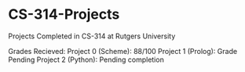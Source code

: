 # CS-314-Projects
Projects Completed in CS-314 at Rutgers University 

Grades Recieved: 
Project 0 (Scheme): 88/100 
Project 1 (Prolog): Grade Pending 
Project 2 (Python): Pending completion 
